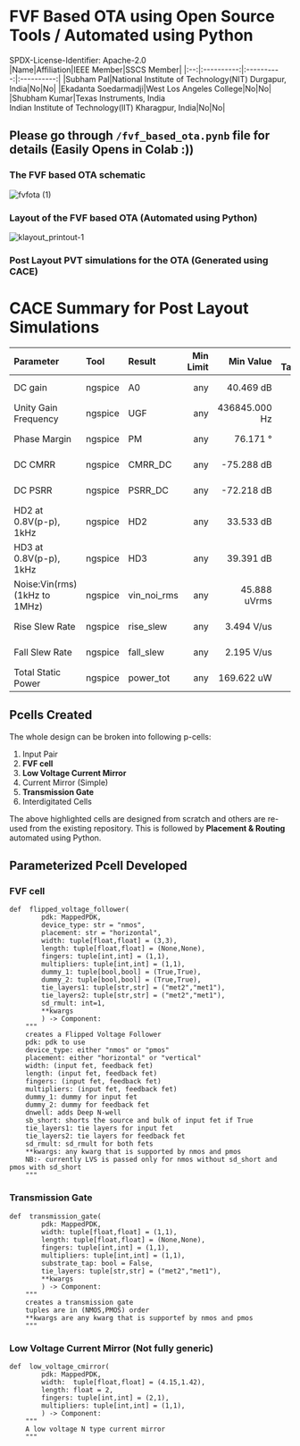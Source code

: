 # FVF Based OTA using Open Source Tools / Automated using Python
SPDX-License-Identifier: Apache-2.0 <br>
|Name|Affiliation|IEEE Member|SSCS Member|
|:--:|:----------:|:----------:|:----------:|
|Subham Pal|National Institute of Technology(NIT) Durgapur, India|No|No|
|Ekadanta Soedarmadji|West Los Angeles College|No|No|
|Shubham Kumar|Texas Instruments, India <br> Indian Institute of Technology(IIT) Kharagpur, India|No|No|

## Please go through `/fvf_based_ota.pynb` file for details (Easily Opens in Colab :))

### The FVF based OTA schematic
![fvfota (1)](https://github.com/user-attachments/assets/8ad01ad7-23b0-4c4b-af3b-b99e7a1f238a)

### Layout of the FVF based OTA (Automated using Python)
![klayout_printout-1](https://github.com/user-attachments/assets/50417ed2-26c3-43e2-aa4c-fd47d0be25f8)

### Post Layout PVT simulations for the OTA (Generated using CACE)
# CACE Summary for Post Layout Simulations

|      Parameter       |         Tool         |     Result      | Min Limit  |  Min Value   | Typ Target |  Typ Value   | Max Limit  |  Max Value   |  Status  |
| :------------------- | :------------------- | :-------------- | ---------: | -----------: | ---------: | -----------: | ---------: | -----------: | :------: |
| DC gain              | ngspice              | A0                   |             any |  40.469 dB |          any |  46.984 dB |          any |  59.084 dB |   Pass ✅    |
| Unity Gain Frequency | ngspice              | UGF                  |             any | 436845.000 Hz |          any | 1007410.000 Hz |          any | 4433840.000 Hz |   Pass ✅    |
| Phase Margin         | ngspice              | PM                   |             any |   76.171 ° |          any |   88.659 ° |          any |   90.022 ° |   Pass ✅    |
| DC CMRR              | ngspice              | CMRR_DC              |             any | -75.288 dB |          any | -54.392 dB |          any | -40.354 dB |   Pass ✅    |
| DC PSRR              | ngspice              | PSRR_DC              |             any | -72.218 dB |          any | -51.392 dB |          any | -47.730 dB |   Pass ✅    |
| HD2 at 0.8V(p-p), 1kHz | ngspice              | HD2                  |             any |  33.533 dB |          any |  49.020 dB |          any |  68.631 dB |   Pass ✅    |
| HD3 at 0.8V(p-p), 1kHz | ngspice              | HD3                  |             any |  39.391 dB |          any |  55.518 dB |          any |  74.751 dB |   Pass ✅    |
| Noise:Vin(rms) (1kHz to 1MHz) | ngspice              | vin_noi_rms          |             any | 45.888 uVrms |          any | 56.984 uVrms |          any | 78.563 uVrms |   Pass ✅    |
| Rise Slew Rate       | ngspice              | rise_slew            |             any | 3.494 V/us |          any | 5.030 V/us |          any | 8.066 V/us |   Pass ✅    |
| Fall Slew Rate       | ngspice              | fall_slew            |             any | 2.195 V/us |          any | 3.368 V/us |          any | 5.424 V/us |   Pass ✅    |
| Total Static Power   | ngspice              | power_tot            |             any | 169.622 uW |          any | 183.604 uW |          any | 198.993 uW |   Pass ✅    |

## Pcells Created
The whole design can be broken into following p-cells:
1. Input Pair
2. **FVF cell**
3. **Low Voltage Current Mirror**
4. Current Mirror (Simple)
5. **Transmission Gate**
6. Interdigitated Cells

The above highlighted cells are designed from scratch and others are re-used from the existing repository.
This is followed by **Placement & Routing** automated using Python.

## Parameterized Pcell Developed
### FVF cell
```
def  flipped_voltage_follower(
        pdk: MappedPDK,
        device_type: str = "nmos",
        placement: str = "horizontal",
        width: tuple[float,float] = (3,3),
        length: tuple[float,float] = (None,None),
        fingers: tuple[int,int] = (1,1),
        multipliers: tuple[int,int] = (1,1),
        dummy_1: tuple[bool,bool] = (True,True),
        dummy_2: tuple[bool,bool] = (True,True),
        tie_layers1: tuple[str,str] = ("met2","met1"),
        tie_layers2: tuple[str,str] = ("met2","met1"),
        sd_rmult: int=1,
        **kwargs
        ) -> Component:
    """
    creates a Flipped Voltage Follower
    pdk: pdk to use
    device_type: either "nmos" or "pmos"
    placement: either "horizontal" or "vertical"
    width: (input fet, feedback fet)
    length: (input fet, feedback fet)
    fingers: (input fet, feedback fet)
    multipliers: (input fet, feedback fet)
    dummy_1: dummy for input fet
    dummy_2: dummy for feedback fet
    dnwell: adds Deep N-well
    sb_short: shorts the source and bulk of input fet if True
    tie_layers1: tie layers for input fet
    tie_layers2: tie layers for feedback fet
    sd_rmult: sd_rmult for both fets
    **kwargs: any kwarg that is supported by nmos and pmos
    NB:- currently LVS is passed only for nmos without sd_short and pmos with sd_short
    """
```
### Transmission Gate
```
def  transmission_gate(
        pdk: MappedPDK,
        width: tuple[float,float] = (1,1),
        length: tuple[float,float] = (None,None),
        fingers: tuple[int,int] = (1,1),
        multipliers: tuple[int,int] = (1,1),
        substrate_tap: bool = False,
        tie_layers: tuple[str,str] = ("met2","met1"),
        **kwargs
        ) -> Component:
    """
    creates a transmission gate
    tuples are in (NMOS,PMOS) order
    **kwargs are any kwarg that is supportef by nmos and pmos
    """
```
### Low Voltage Current Mirror (Not fully generic)
```
def  low_voltage_cmirror(
        pdk: MappedPDK,
        width:  tuple[float,float] = (4.15,1.42),
        length: float = 2,
        fingers: tuple[int,int] = (2,1),
        multipliers: tuple[int,int] = (1,1),
        ) -> Component:
    """
    A low voltage N type current mirror
    """
```
